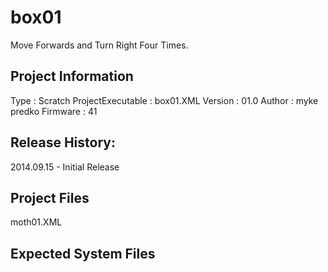 box01
=================

Move Forwards and Turn Right Four Times.  

## Project Information
Type              : Scratch
ProjectExecutable : box01.XML
Version           : 01.0
Author            : myke predko
Firmware          : 41

## Release History:
2014.09.15 - Initial Release

## Project Files
moth01.XML  

## Expected System Files

